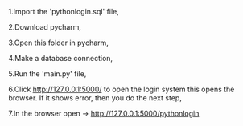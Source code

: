 1.Import the 'pythonlogin.sql' file,

2.Download pycharm,

3.Open this folder in pycharm,

4.Make a database connection,

5.Run the 'main.py' file,

6.Click http://127.0.0.1:5000/ to open the login system this opens the browser. If it shows error, then you do the next step,

7.In the browser open ->  http://127.0.0.1:5000/pythonlogin

